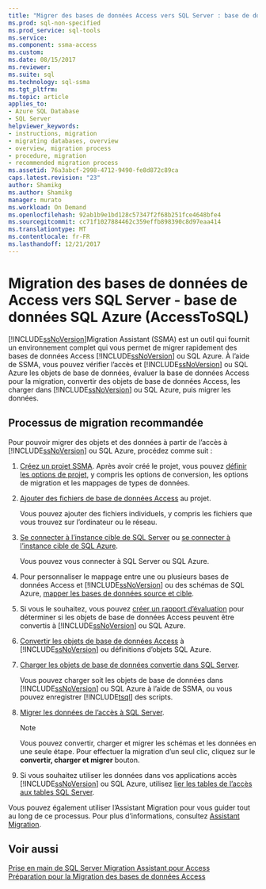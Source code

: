 ```yaml
---
title: "Migrer des bases de données Access vers SQL Server : base de données SQL Azure | Documents Microsoft"
ms.prod: sql-non-specified
ms.prod_service: sql-tools
ms.service: 
ms.component: ssma-access
ms.custom: 
ms.date: 08/15/2017
ms.reviewer: 
ms.suite: sql
ms.technology: sql-ssma
ms.tgt_pltfrm: 
ms.topic: article
applies_to:
- Azure SQL Database
- SQL Server
helpviewer_keywords:
- instructions, migration
- migrating databases, overview
- overview, migration process
- procedure, migration
- recommended migration process
ms.assetid: 76a3abcf-2998-4712-9490-fe8d872c89ca
caps.latest.revision: "23"
author: Shamikg
ms.author: Shamikg
manager: murato
ms.workload: On Demand
ms.openlocfilehash: 92ab1b9e1bd128c57347f2f68b251fce4648bfe4
ms.sourcegitcommit: cc71f1027884462c359effb898390c8d97eaa414
ms.translationtype: MT
ms.contentlocale: fr-FR
ms.lasthandoff: 12/21/2017
---
```

# <a name="migrating-access-databases-to-sql-server---azure-sql-db-accesstosql"></a>Migration des bases de données de Access vers SQL Server - base de données SQL Azure (AccessToSQL)
[!INCLUDE[ssNoVersion](../../includes/ssnoversion_md.md)]Migration Assistant (SSMA) est un outil qui fournit un environnement complet qui vous permet de migrer rapidement des bases de données Access [!INCLUDE[ssNoVersion](../../includes/ssnoversion_md.md)] ou SQL Azure. À l’aide de SSMA, vous pouvez vérifier l’accès et [!INCLUDE[ssNoVersion](../../includes/ssnoversion_md.md)] ou SQL Azure les objets de base de données, évaluer la base de données Access pour la migration, convertir des objets de base de données Access, les charger dans [!INCLUDE[ssNoVersion](../../includes/ssnoversion_md.md)] ou SQL Azure, puis migrer les données.  
  
## <a name="recommended-migration-process"></a>Processus de migration recommandée  
Pour pouvoir migrer des objets et des données à partir de l’accès à [!INCLUDE[ssNoVersion](../../includes/ssnoversion_md.md)] ou SQL Azure, procédez comme suit :  
  
1.  [Créez un projet SSMA](http://msdn.microsoft.com/f2d1f0b0-5394-4adb-b3f3-abd71eb68ca7). Après avoir créé le projet, vous pouvez [définir les options de projet](http://msdn.microsoft.com/0a7304df-2f35-4453-96ef-7ac83dea1167), y compris les options de conversion, les options de migration et les mappages de types de données.  
  
2.  [Ajouter des fichiers de base de données Access](http://msdn.microsoft.com/e944c740-4c8a-4bc1-b0ed-be57bc06dced) au projet.  
  
    Vous pouvez ajouter des fichiers individuels, y compris les fichiers que vous trouvez sur l’ordinateur ou le réseau.  
  
3.  [Se connecter à l’instance cible de SQL Server](http://msdn.microsoft.com/f84cf007-ddf1-4396-a07c-3e0729abc769) ou [se connecter à l’instance cible de SQL Azure](http://msdn.microsoft.com/1ba0d113-dc05-4431-8689-e14a8821bafd).  
  
    Vous pouvez vous connecter à SQL Server ou SQL Azure.  
  
4.  Pour personnaliser le mappage entre une ou plusieurs bases de données Access et [!INCLUDE[ssNoVersion](../../includes/ssnoversion_md.md)] ou des schémas de SQL Azure, [mapper les bases de données source et cible](http://msdn.microsoft.com/69bee937-7b2c-49ee-8866-7518c683fad4).  
  
5.  Si vous le souhaitez, vous pouvez [créer un rapport d’évaluation](http://msdn.microsoft.com/8b9e23d6-da62-437a-8c05-8ad2628b9441) pour déterminer si les objets de base de données Access peuvent être convertis à [!INCLUDE[ssNoVersion](../../includes/ssnoversion_md.md)] ou SQL Azure.  
  
6.  [Convertir les objets de base de données Access](http://msdn.microsoft.com/e0ef67bf-80a6-4e6c-a82d-5d46e0623c6c) à [!INCLUDE[ssNoVersion](../../includes/ssnoversion_md.md)] ou définitions d’objets SQL Azure.  
  
7.  [Charger les objets de base de données convertie dans SQL Server](http://msdn.microsoft.com/4e854eee-b10c-4f0b-9d9e-d92416e6f2ba).  
  
    Vous pouvez charger soit les objets de base de données dans [!INCLUDE[ssNoVersion](../../includes/ssnoversion_md.md)] ou SQL Azure à l’aide de SSMA, ou vous pouvez enregistrer [!INCLUDE[tsql](../../includes/tsql_md.md)] des scripts.  
  
8.  [Migrer les données de l’accès à SQL Server](http://msdn.microsoft.com/f3b18af7-1af0-499d-a00d-a0af94895625).  
  
    > [!NOTE]  
    > Vous pouvez convertir, charger et migrer les schémas et les données en une seule étape. Pour effectuer la migration d’un seul clic, cliquez sur le **convertir, charger et migrer** bouton.  
  
9. Si vous souhaitez utiliser les données dans vos applications accès [!INCLUDE[ssNoVersion](../../includes/ssnoversion_md.md)] ou SQL Azure, utilisez [lier les tables de l’accès aux tables SQL Server](http://msdn.microsoft.com/82374ad2-7737-4164-a489-13261ba393d4).  
  
Vous pouvez également utiliser l’Assistant Migration pour vous guider tout au long de ce processus. Pour plus d’informations, consultez [Assistant Migration](http://msdn.microsoft.com/5bab5914-b2ae-4795-8cf5-83e42d64bef2).  
  
## <a name="see-also"></a>Voir aussi  
[Prise en main de SQL Server Migration Assistant pour Access](http://msdn.microsoft.com/462a731f-08f1-44e1-9eeb-4deac6d2f6c5)  
[Préparation pour la Migration des bases de données Access](http://msdn.microsoft.com/9b80a9e0-08e7-4b4d-b5ec-cc998d3f5114)
